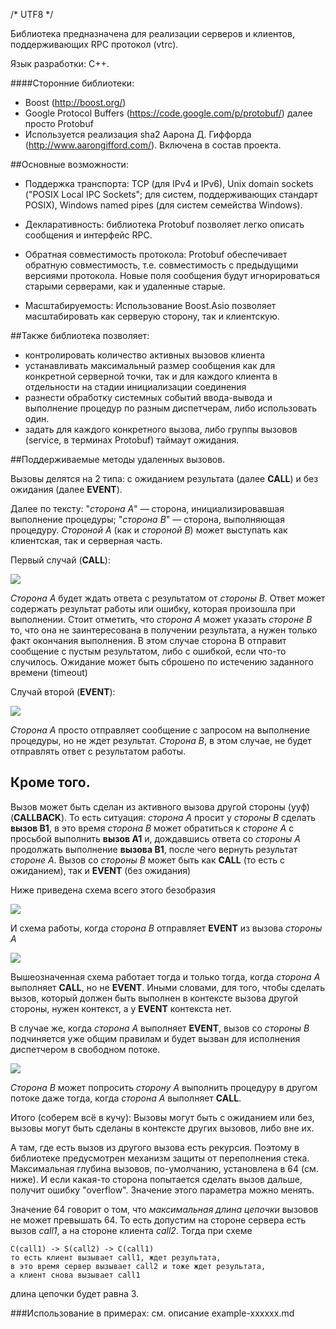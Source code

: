﻿/* UTF8 */

Библиотека предназначена для реализации серверов и клиентов, поддерживающих RPC протокол (vtrc). 

Язык разработки: С++.

####Сторонние библиотеки: 
+ Boost (http://boost.org/)
+ Google Protocol Buffers (https://code.google.com/p/protobuf/) далее просто Protobuf
+ Используется реализация sha2 Аарона Д. Гиффорда (http://www.aarongifford.com/). Включена в состав проекта.


##Основные возможности:

 * Поддержка транспорта: TCP (для IPv4 и IPv6), Unix domain sockets ("POSIX Local IPC Sockets"; для систем, поддерживающих стандарт POSIX), Windows named pipes (для систем семейства Windows). 
	
 * Декларативность: библиотека Protobuf позволяет легко описать сообщения и интерфейс RPC.

 * Обратная совместимость протокола: Protobuf обеспечивает обратную совместимость, т.е. совместимость с предыдущими версиями протокола. Новые поля сообщения будут игнорироваться старыми серверами, как и удаленные старые.

 * Масштабируемость: Использование Boost.Asio позволяет масштабировать как серверую сторону, так и клиентскую. 

##Также библиотека позволяет:
    
 * контролировать количество активных вызовов клиента
 * устанавливать максимальный размер сообщения как для конкретной серверной точки, так и для каждого клиента в отдельности на стадии инициализации соединения 
 * разнести обработку системных событий ввода-вывода и выполнение процедур по разным диспетчерам, либо использовать один. 
 * задать для каждого конкретного вызова, либо группы вызовов (service, в терминах Protobuf) таймаут ожидания. 


##Поддерживаемые методы удаленных вызовов. 

Вызовы делятся на 2 типа: с ожиданием результата (далее **CALL**) и без ожидания (далее **EVENT**).

Далее по тексту: "*сторона A*" — сторона, инициализировавшая выполнение процедуры; "*сторона B*" — сторона, выполняющая процедуру. *Стороной A* (как и *стороной B*) может выступать как клиентская, так и серверная часть.

Первый случай (**CALL**):

<img src="https://raw.githubusercontent.com/newenclave/vtrc-docs/master/img/call-direct.png" />

*Сторона A* будет ждать ответа с результатом от *стороны B*. Ответ может содержать результат работы или ошибку, которая произошла при выполнении. Стоит отметить, что *сторона A* может указать *стороне B* то, что она не заинтересована в получении результата, а нужен только факт окончания выполнения. В этом случае сторона B отправит сообщение с пустым результатом, либо с ошибкой, если что-то случилось. Ожидание может быть сброшено по истечению заданного времени (timeout)

Случай второй (**EVENT**): 

<img src="https://raw.githubusercontent.com/newenclave/vtrc-docs/master/img/call-event.png" /> 

*Cторона A* просто отправляет сообщение с запросом на выполнение процедуры, но не ждет результат. *Сторона B*, в этом случае, не будет отправлять ответ с результатом работы. 

Кроме того.
-----------

Вызов может быть сделан из активного вызова другой стороны (ууф) (**CALLBACK**). То есть ситуация: 
*сторона А* просит у *стороны B* сделать **вызов B1**, в это время *сторона B* может обратиться к *стороне А* с просьбой выполнить **вызов A1** и, дождавшись ответа со *стороны А* продолжать выполнение **вызова B1**, после чего вернуть результат *стороне А*. Вызов со *стороны B* может быть как **CALL** (то есть с ожиданием), так и **EVENT** (без ожидания)

Ниже приведена схема всего этого безобразия

<img src="https://raw.githubusercontent.com/newenclave/vtrc-docs/master/img/call-back.png" /> 

И схема работы, когда *сторона B* отправляет **EVENT** из вызова *стороны А*

<img src="https://raw.githubusercontent.com/newenclave/vtrc-docs/master/img/call-call-event.png" /> 


Вышеозначенная схема работает тогда и только тогда, когда *сторона А* выполняет **CALL**, но не **EVENT**. Иными словами, для того, чтобы сделать вызов, который должен быть выполнен в контексте вызова другой стороны, нужен контекст, а у **EVENT** контекста нет.

В случае же, когда *сторона А* выполняет **EVENT**, вызов со *стороны B* подчиняется уже общим правилам и будет вызван для исполнения диспетчером в свободном потоке. 


<img src="https://raw.githubusercontent.com/newenclave/vtrc-docs/master/img/call-event-call.png" /> 


*Сторона B* может попросить *сторону А* выполнить процедуру в другом потоке даже тогда, когда *сторона А* выполняет **CALL**. 

Итого (соберем всё в кучу): Вызовы могут быть с ожиданием или без, вызовы могут быть сделаны в контексте других вызовов, либо вне их.

А там, где есть вызов из другого вызова есть рекурсия. Поэтому в библиотеке предусмотрен механизм защиты от переполнения стека. Максимальная глубина вызовов, по-умолчанию, установлена в 64 (см. ниже). И если какая-то сторона попытается сделать вызов дальше, получит ошибку "overflow". 
Значение этого параметра можно менять.

Значение 64 говорит о том, что *максимальная длина цепочки* вызовов не может превышать 64. То есть допустим на стороне сервера есть вызов *call1*, а на стороне клиента *call2*. Тогда при схеме 

    C(call1) -> S(call2) -> C(call1)  
    то есть клиент вызывает call1, ждет результата, 
    в это время сервер вызывает call2 и тоже ждет результата,
    а клиент снова вызывает call1

длина цепочки будет равна 3.

###Использование в примерах: см. описание example-xxxxxx.md


